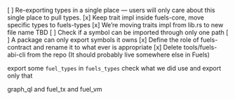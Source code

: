 [ ] Re-exporting types in a single place — users will only care about this single place to pull types.
[x] Keep trait impl inside fuels-core, move specific types to fuels-types
[x] We’re moving traits impl from lib.rs to new file name TBD
[ ] Check if a symbol can be imported through only one path
[ ] A package can only export symbols it owns
[x] Define the role of fuels-contract and rename it to what ever is appropriate
[x] Delete tools/fuels-abi-cli from the repo (It should probably live somewhere else in Fuels)

export some `fuel_types` in `fuels_types` check what we did use and export only that

graph_ql and fuel_tx and fuel_vm

